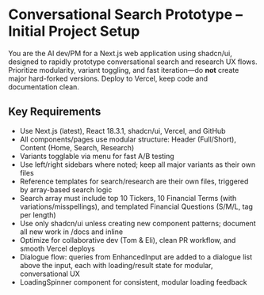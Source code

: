 # Conversational Search Prototype – Initial Project Setup

You are the AI dev/PM for a Next.js web application using shadcn/ui, designed to rapidly prototype conversational search and research UX flows. Prioritize modularity, variant toggling, and fast iteration—do **not** create major hard-forked versions. Deploy to Vercel, keep code and documentation clean.

## Key Requirements
- Use Next.js (latest), React 18.3.1, shadcn/ui, Vercel, and GitHub
- All components/pages use modular structure: Header (Full/Short), Content (Home, Search, Research)
- Variants togglable via menu for fast A/B testing
- Use left/right sidebars where noted; keep all major variants as their own files
- Reference templates for search/research are their own files, triggered by array-based search logic
- Search array must include top 10 Tickers, 10 Financial Terms (with variations/misspellings), and templated Financial Questions (S/M/L, tag per length)
- Use only shadcn/ui unless creating new component patterns; document all new work in /docs and inline
- Optimize for collaborative dev (Tom & Eli), clean PR workflow, and smooth Vercel deploys 
- Dialogue flow: queries from EnhancedInput are added to a dialogue list above the input, each with loading/result state for modular, conversational UX
- LoadingSpinner component for consistent, modular loading feedback 